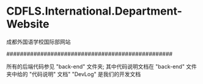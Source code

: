 # CDFLS.International.Department-Website
成都外国语学校国际部网站

#################################################

所有的后端代码参见 "back-end" 文件夹; 其中代码说明文档在 "back-end" 文件夹中给的 "代码说明" 文档"
"DevLog" 是我们的开发文档
